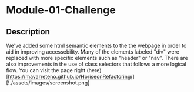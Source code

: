 # Module-01-Challenge

## Description

We've added some html semantic elements to the the webpage in order to aid in improving accessebility. Many of the elements labeled "div" were replaced with more specific elements such as "header" or "nav".
There are also improvements in the use of class selectors that follows a more logical flow. You can visit the page right (here)[https://mavarreteno.github.io/HoriseonRefactoring/]
[!./assets/images/screenshot.png]
